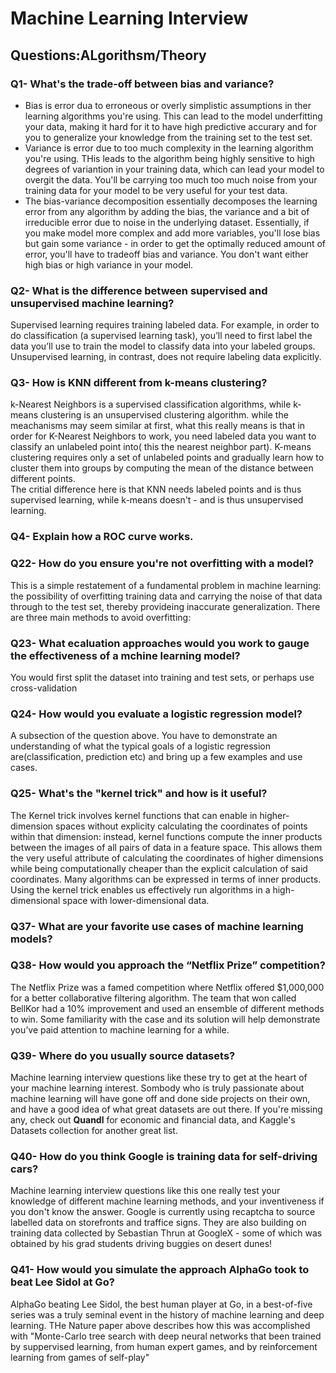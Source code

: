 # Machine Learning Interview

## Questions:ALgorithsm/Theory
### Q1- What's the trade-off between bias and variance?
  - Bias is error dua to erroneous or overly simplistic assumptions in ther learning algorithms you're using. This can lead to the model underfitting your data, making it hard for it to have high predictive accurary and for you to generalize your knowledge from the training set to the test set.
  - Variance is error due to too much complexity in the learning algorithm you're using. THis leads to the algorithm being highly sensitive to high degrees of variantion in your training data, which can lead your model to overgit the data. You'll be carrying too much too much noise from your training data for your model to be very useful for your test data.
  - The bias-variance decomposition essentially decomposes the learning error from any algorithm by adding the bias, the variance and a bit of irreducible error due to noise in the underlying dataset. Essentially, if you make model more complex and add more variables, you'll lose bias but gain some variance - in order to get the optimally reduced amount of error, you'll have to tradeoff bias and variance. You don't want either high bias or high variance in your model.
  
### Q2- What is the difference between supervised and unsupervised machine learning?
Supervised learning requires training labeled data. For example, in order to do classification (a supervised learning task), you’ll need to first label the data you’ll use to train the model to classify data into your labeled groups. Unsupervised learning, in contrast, does not require labeling data explicitly.
### Q3- How is KNN different from k-means clustering?
k-Nearest Neighbors is a supervised classification algorithms, while k-means clustering is an unsupervised clustering algorithm. while the meachanisms may seem similar at first, what this really means is that in order for K-Nearest Neighbors to work, you need labeled data you want to classify an unlabeled point into( this the nearest neighbor part). K-means clustering requires only a set of unlabeled points and gradually learn how to cluster them into groups by computing the mean of the distance between different points.</br>
The critial difference here is that KNN needs labeled points and is thus supervised learning, while k-means doesn't - and is thus unsupervised learning.
### Q4- Explain how a ROC curve works.
### Q22- How do you ensure you're not overfitting with a model?
This is a simple restatement of a fundamental problem in machine learning: the possibility of overfitting training data and carrying the noise of that data through to the test set, thereby provideing inaccurate generalization.
There are three main methods to avoid overfitting:

### Q23- What ecaluation approaches would you work to gauge the effectiveness of a mchine learning model?
You would first split the dataset into training and test sets, or perhaps use cross-validation 
### Q24- How would you evaluate a logistic regression model?
A subsection of the question above. You have to demonstrate an understanding of what the typical goals of a logistic regression are(classification, prediction etc) and bring up a few examples and use cases.
### Q25- What's the "kernel trick" and how is it useful?
The Kernel trick involves kernel functions that can enable in higher-dimension spaces without explicity calculating the coordinates of points within that dimension: instead, kernel functions compute the inner products between the images of all pairs of data in a feature space. This allows them the very useful attribute of calculating the coordinates of higher dimensions while being computationally cheaper than the explicit calculation of said coordinates. Many algorithms can be expressed in terms of inner products. Using the kernel trick enables us effectively run algorithms in a high-dimensional space with lower-dimensional data.
### Q37- What are your favorite use cases of machine learning models?
### Q38- How would you approach the “Netflix Prize” competition?
The Netflix Prize was a famed competition where Netflix offered $1,000,000 for a better collaborative filtering algorithm. The team that won called BellKor had a 10% improvement and used an ensemble of different methods to win. Some familiarity with the case and its solution will help demonstrate you’ve paid attention to machine learning for a while.
### Q39- Where do you usually source datasets?
Machine learning interview questions like these try to get at the heart of your machine learning interest. Sombody who is truly passionate about machine learning will have gone off and done side projects on their own, and have a good idea of what great datasets are out there. If you're missing any, check out **Quandl** for economic and financial data, and Kaggle's Datasets collection for another great list.
###  Q40- How do you think Google is training data for self-driving cars?
Machine learning interview questions like this one really test your knowledge of different machine learning methods, and your inventiveness if you don't know the answer. Google is currently using recaptcha to source labelled data on storefronts and traffice signs. They are also building on training data collected by Sebastian Thrun at GoogleX - some of which was obtained by his grad students driving buggies on desert dunes!
### Q41- How would you simulate the approach AlphaGo took to beat Lee Sidol at Go?
AlphaGo beating Lee Sidol, the best human player at Go, in a best-of-five series was a truly seminal event in the history of machine learning and deep learning. THe Nature paper above describes how this was accomplished with "Monte-Carlo tree search with deep neural networks that been trained by suppervised learning, from human expert games, and by reinforcement learning from games of self-play"
